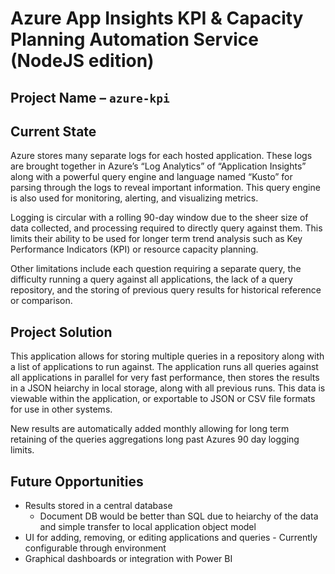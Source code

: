 # Azure App Insights KPI & Capacity Planning Automation Service (NodeJS edition)

## Project Name – `azure-kpi`

## Current State

Azure stores many separate logs for each hosted application. These logs are brought together in Azure’s “Log Analytics” of “Application Insights” along with a powerful query engine and language named “Kusto” for parsing through the logs to reveal important information.  This query engine is also used for monitoring, alerting, and visualizing metrics.

Logging is circular with a rolling 90-day window due to the sheer size of data collected, and processing required to directly query against them.  This limits their ability to be used for longer term trend analysis such as Key Performance Indicators (KPI) or resource capacity planning.

Other limitations include each question requiring a separate query, the difficulty running a query against all applications, the lack of a query repository, and the storing of previous query results for historical reference or comparison.

## Project Solution

This application allows for storing multiple queries in a repository along with a list of applications to run against.  The application runs all queries against all applications in parallel for very fast performance, then stores the results in a JSON heiarchy in local storage, along with all previous runs.  This data is viewable within the application, or exportable to JSON or CSV file formats for use in other systems.

New results are automatically added monthly allowing for long term retaining of the queries aggregations long past Azures 90 day logging limits.

## Future Opportunities

* Results stored in a central database
  * Document DB would be better than SQL due to heiarchy of the data and simple transfer to local application object model
* UI for adding, removing, or editing applications and queries - Currently configurable through environment
* Graphical dashboards or integration with Power BI
